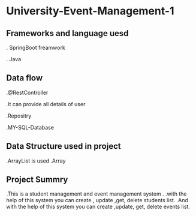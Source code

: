 # University-Event-Management-1

## Frameworks and language uesd

. SpringBoot freamwork

. Java
## Data flow
.@RestController

.It can provide all details of user

.Repositry

.MY-SQL-Database

## Data Structure used in project

.ArrayList is used
.Array

## Project Summry

.This is a student management and event management system .
.with the help of this system you can create , update ,get, delete students list.
.And with the help of this system you can create ,update, get, delete events list.

